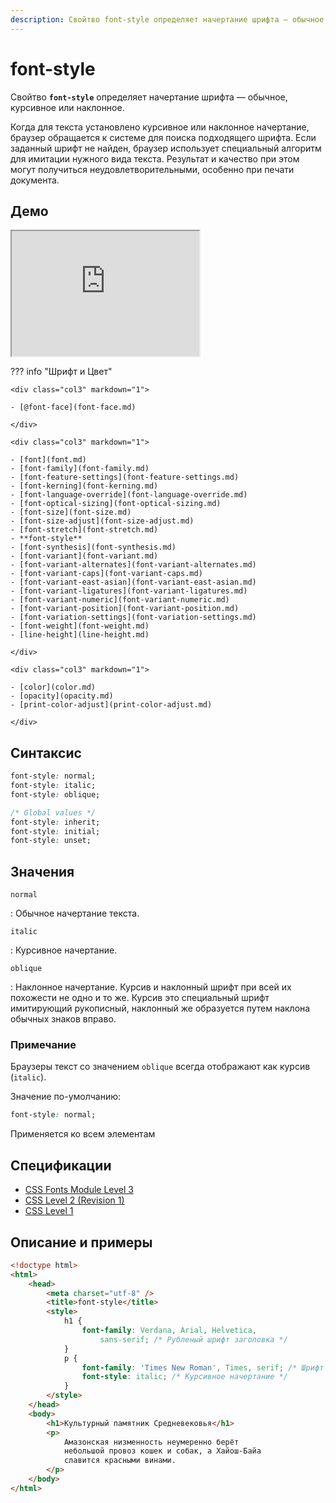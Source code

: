```yaml
---
description: Свойтво font-style определяет начертание шрифта — обычное, курсивное или наклонное
---
```


# font-style

Свойтво **`font-style`** определяет начертание шрифта — обычное, курсивное или наклонное.

Когда для текста установлено курсивное или наклонное начертание, браузер обращается к системе для поиска подходящего шрифта. Если заданный шрифт не найден, браузер использует специальный алгоритм для имитации нужного вида текста. Результат и качество при этом могут получиться неудовлетворительными, особенно при печати документа.

## Демо

<iframe class="interactive is-default-height" height="200" src="https://interactive-examples.mdn.mozilla.net/pages/css/font-style.html" title="MDN Web Docs Interactive Example" loading="lazy" data-readystate="complete"></iframe>

??? info "Шрифт и Цвет"

    <div class="col3" markdown="1">

    - [@font-face](font-face.md)

    </div>

    <div class="col3" markdown="1">

    - [font](font.md)
    - [font-family](font-family.md)
    - [font-feature-settings](font-feature-settings.md)
    - [font-kerning](font-kerning.md)
    - [font-language-override](font-language-override.md)
    - [font-optical-sizing](font-optical-sizing.md)
    - [font-size](font-size.md)
    - [font-size-adjust](font-size-adjust.md)
    - [font-stretch](font-stretch.md)
    - **font-style**
    - [font-synthesis](font-synthesis.md)
    - [font-variant](font-variant.md)
    - [font-variant-alternates](font-variant-alternates.md)
    - [font-variant-caps](font-variant-caps.md)
    - [font-variant-east-asian](font-variant-east-asian.md)
    - [font-variant-ligatures](font-variant-ligatures.md)
    - [font-variant-numeric](font-variant-numeric.md)
    - [font-variant-position](font-variant-position.md)
    - [font-variation-settings](font-variation-settings.md)
    - [font-weight](font-weight.md)
    - [line-height](line-height.md)

    </div>

    <div class="col3" markdown="1">

    - [color](color.md)
    - [opacity](opacity.md)
    - [print-color-adjust](print-color-adjust.md)

    </div>

## Синтаксис

```css
font-style: normal;
font-style: italic;
font-style: oblique;

/* Global values */
font-style: inherit;
font-style: initial;
font-style: unset;
```

## Значения

`normal`

: Обычное начертание текста.

`italic`

: Курсивное начертание.

`oblique`

: Наклонное начертание. Курсив и наклонный шрифт при всей их похожести не одно и то же. Курсив это специальный шрифт имитирующий рукописный, наклонный же образуется путем наклона обычных знаков вправо.

### Примечание

Браузеры текст со значением `oblique` всегда отображают как курсив (`italic`).

Значение по-умолчанию:

```css
font-style: normal;
```

Применяется ко всем элементам

## Спецификации

-   [CSS Fonts Module Level 3](http://dev.w3.org/csswg/css3-fonts/#font-style-prop)
-   [CSS Level 2 (Revision 1)](http://www.w3.org/TR/CSS2/fonts.html#propdef-font-style)
-   [CSS Level 1](http://www.w3.org/TR/CSS1/#font-style)

## Описание и примеры

```html
<!doctype html>
<html>
    <head>
        <meta charset="utf-8" />
        <title>font-style</title>
        <style>
            h1 {
                font-family: Verdana, Arial, Helvetica,
                    sans-serif; /* Рубленый шрифт заголовка */
            }
            p {
                font-family: 'Times New Roman', Times, serif; /* Шрифт с засечками */
                font-style: italic; /* Курсивное начертание */
            }
        </style>
    </head>
    <body>
        <h1>Культурный памятник Средневековья</h1>
        <p>
            Амазонская низменность неумеренно берёт
            небольшой провоз кошек и собак, а Хайош-Байа
            славится красными винами.
        </p>
    </body>
</html>
```
